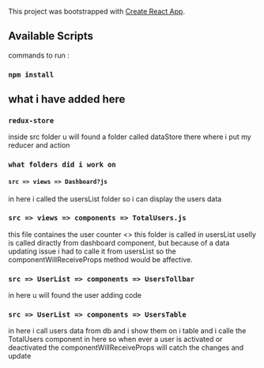 This project was bootstrapped with [Create React App](https://github.com/facebook/create-react-app).

## Available Scripts

commands to run :

### `npm install`

## what i have added here 

### `redux-store`
inside src folder u will found a folder called dataStore there where i put my reducer and action

### `what folders did i work on `
 #### `src => views => Dashboard?js`
 in here i called the usersList folder so i can display the users data
 ### `src => views => components => TotalUsers.js`
 this file containes the user counter <<how many users we have and how many are active>>
 this folder is called in usersList uselly is called diractly from dashboard component, but because of a data updating issue i had to     calle it from usersList so the  componentWillReceiveProps method would be affective.
### `src => UserList => components => UsersTollbar `
  in here u will found the user adding code
### `src => UserList => components => UsersTable `
  in here i call users data from db and i show them on i table
  and i calle the TotalUsers component in here so when ever a user is activated or deactivated the componentWillReceiveProps will catch the changes and update 
  
